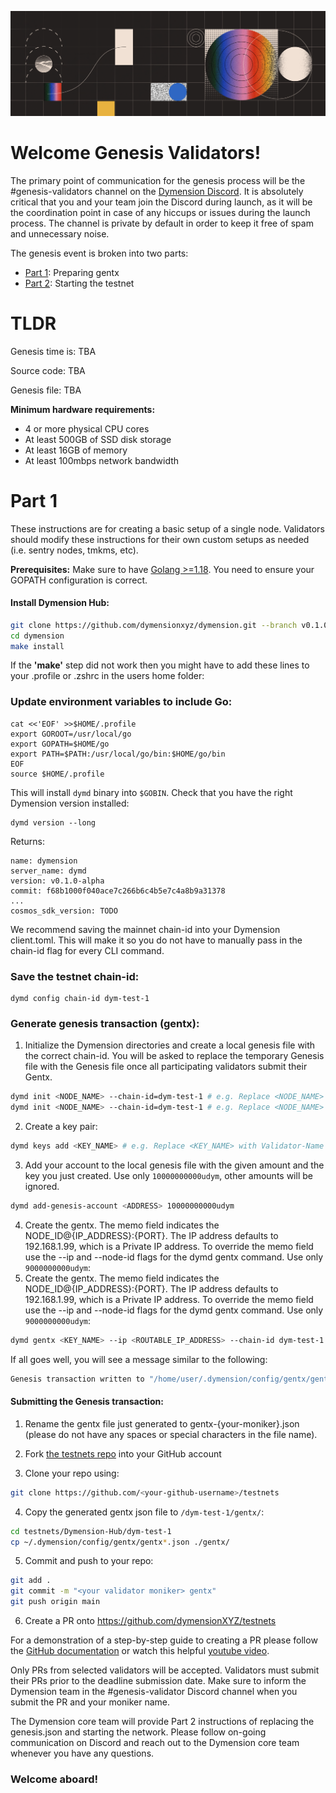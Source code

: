 ![Dymension Hub Genesis Validators](/static/img/genesis-validators.png)

# Welcome Genesis Validators!

The primary point of communication for the genesis process will be the #genesis-validators channel on the [Dymension Discord](discord.gg/dymension). It is absolutely critical that you and your team join the Discord during launch, as it will be the coordination point in case of any hiccups or issues during the launch process. The channel is private by default in order to keep it free of spam and unnecessary noise.

The genesis event is broken into two parts:

-   [Part 1](/dymension_hub/dym-test-1/genesis_validators.md#part-1): Preparing gentx
-   [Part 2](/dymension_hub/dym-test-1/genesis_validators.md#part-2): Starting the testnet

# TLDR

Genesis time is: TBA

Source code: TBA

Genesis file: TBA

**Minimum hardware requirements:**

-   4 or more physical CPU cores
-   At least 500GB of SSD disk storage
-   At least 16GB of memory
-   At least 100mbps network bandwidth

# Part 1

These instructions are for creating a basic setup of a single node. Validators should modify these instructions for their own custom setups as needed (i.e. sentry nodes, tmkms, etc).

**Prerequisites:** Make sure to have [Golang >=1.18](https://golang.org/). You need to ensure your GOPATH configuration is correct.

#### Install Dymension Hub:

```sh
git clone https://github.com/dymensionxyz/dymension.git --branch v0.1.0-alpha
cd dymension
make install
```

If the **'make'** step did not work then you might have to add these lines to your .profile or .zshrc in the users home folder:

### Update environment variables to include Go:

```
cat <<'EOF' >>$HOME/.profile
export GOROOT=/usr/local/go
export GOPATH=$HOME/go
export PATH=$PATH:/usr/local/go/bin:$HOME/go/bin
EOF
source $HOME/.profile
```

This will install `dymd` binary into `$GOBIN`. Check that you have the right Dymension version installed:

```
dymd version --long
```

Returns:

```
name: dymension
server_name: dymd
version: v0.1.0-alpha
commit: f68b1000f040ace7c266b6c4b5e7c4a8b9a31378
...
cosmos_sdk_version: TODO
```

We recommend saving the mainnet chain-id into your Dymension client.toml. This will make it so you do not have to manually pass in the chain-id flag for every CLI command.

### Save the testnet chain-id:

```
dymd config chain-id dym-test-1
```

### Generate genesis transaction (gentx):

1. Initialize the Dymension directories and create a local genesis file with the correct chain-id. You will be asked to replace the temporary Genesis file with the Genesis file once all participating validators submit their Gentx.

```bash
dymd init <NODE_NAME> --chain-id=dym-test-1 # e.g. Replace <NODE_NAME> with Validator-Name-Node
dymd init <NODE_NAME> --chain-id=dym-test-1 # e.g. Replace <NODE_NAME> with Validator-Name-Node
```

2. Create a key pair:

```bash
dymd keys add <KEY_NAME> # e.g. Replace <KEY_NAME> with Validator-Name
```

3. Add your account to the local genesis file with the given amount and the key you just created. Use only `10000000000udym`, other amounts will be ignored.

```bash
dymd add-genesis-account <ADDRESS> 10000000000udym
```

4. Create the gentx. The memo field indicates the NODE_ID@{IP_ADDRESS}:{PORT}. The IP address defaults to 192.168.1.99, which is a Private IP address. To override the memo field use the --ip and --node-id flags for the dymd gentx command. Use only `9000000000udym`:
5. Create the gentx. The memo field indicates the NODE_ID@{IP_ADDRESS}:{PORT}. The IP address defaults to 192.168.1.99, which is a Private IP address. To override the memo field use the --ip and --node-id flags for the dymd gentx command. Use only `9000000000udym`:

```bash
dymd gentx <KEY_NAME> --ip <ROUTABLE_IP_ADDRESS> --chain-id dym-test-1 9000000000udym
```

If all goes well, you will see a message similar to the following:

```bash
Genesis transaction written to "/home/user/.dymension/config/gentx/gentx-******.json"
```

#### Submitting the Genesis transaction:

1. Rename the gentx file just generated to gentx-{your-moniker}.json (please do not have any spaces or special characters in the file name).

2. Fork [the testnets repo](https://github.com/dymensionXYZ/testnets/) into your GitHub account

3. Clone your repo using:

```bash
git clone https://github.com/<your-github-username>/testnets
```

4. Copy the generated gentx json file to `/dym-test-1/gentx/`:

```bash
cd testnets/Dymension-Hub/dym-test-1
cp ~/.dymension/config/gentx/gentx*.json ./gentx/
```

5. Commit and push to your repo:

```bash
git add .
git commit -m "<your validator moniker> gentx"
git push origin main
```

6. Create a PR onto https://github.com/dymensionXYZ/testnets

For a demonstration of a step-by-step guide to creating a PR please follow the [GitHub documentation](https://docs.github.com/en/pull-requests/collaborating-with-pull-requests/proposing-changes-to-your-work-with-pull-requests/creating-a-pull-request-from-a-fork) or watch this helpful [youtube video](https://www.youtube.com/watch?v=a_FLqX3vGR4).

Only PRs from selected validators will be accepted. Validators must submit their PRs prior to the deadline submission date. Make sure to inform the Dymension team in the #genesis-validator Discord channel when you submit the PR and your moniker name.

The Dymension core team will provide Part 2 instructions of replacing the genesis.json and starting the network. Please follow on-going communication on Discord and reach out to the Dymension core team whenever you have any questions.

### Welcome aboard!
